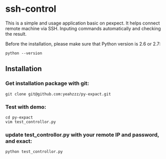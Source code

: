 ssh-control
===========
This is a simple and usage application basic on pexpect.
It helps connect remote machine via SSH. Inputing commands automatically and checking the result.

Before the installation, please make sure that Python version is 2.6 or 2.7:

    python --version

## Installation
### Get installation package with git:

    git clone git@github.com:yeahzzz/py-expact.git
    
### Test with demo:

    cd py-expact
    vim test_controllor.py
    
### update test_controllor.py with your remote IP and password, and exact:

    python test_controllor.py
